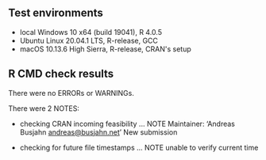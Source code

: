 ## Test environments
* local Windows 10 x64 (build 19041), R 4.0.5
* Ubuntu Linux 20.04.1 LTS, R-release, GCC
* macOS 10.13.6 High Sierra, R-release, CRAN's setup

## R CMD check results
There were no ERRORs or WARNINGs. 

There were 2 NOTES:

* checking CRAN incoming feasibility ... NOTE 
Maintainer: ‘Andreas Busjahn <andreas@busjahn.net>’ 
New submission

* checking for future file timestamps ... NOTE 
unable to verify current time
